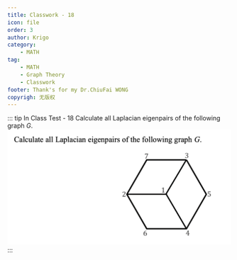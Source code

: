 ```yaml
---
title: Classwork - 18
icon: file
order: 3
author: Krigo
category:
    - MATH
tag: 
    - MATH
    - Graph Theory
    - Classwork
footer: Thank's for my Dr.ChiuFai WONG
copyrigh: 无版权
---
```


::: tip In Class Test - 18
Calculate all Laplacian eigenpairs of the following graph $G$.
![Classwork 18](../images/Classwork_18.png)
:::